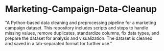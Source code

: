 # Marketing-Campaign-Data-Cleanup
"A Python-based data cleaning and preprocessing pipeline for a marketing campaign dataset. This repository includes scripts and steps to handle missing values, remove duplicates, standardize columns, fix data types, and prepare the dataset for analysis and visualization. The dataset is cleaned and saved in a tab-separated format for further use."
